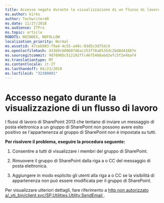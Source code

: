 ```yaml
---
title: Accesso negato durante la visualizzazione di un flusso di lavoro
ms.author: kirks
author: Techwriter40
ms.date: 11/27/2018
ms.audience: ITPro
ms.topic: article
ROBOTS: NOINDEX, NOFOLLOW
localization_priority: Normal
ms.assetid: 47ceb983-f9a4-4c55-a40c-03d5c3d75dc9
ms.openlocfilehash: 43369c600687d6ac253f70a8535dc2bd0d41687e
ms.sourcegitcommit: 9d78905c512192ffc4675468abd2efc5f2e4baf4
ms.translationtype: MT
ms.contentlocale: it-IT
ms.lasthandoff: 04/23/2019
ms.locfileid: "32389891"
---
```

# <a name="access-denied-when-viewing-a-workflow"></a>Accesso negato durante la visualizzazione di un flusso di lavoro

I flussi di lavoro di SharePoint 2013 che tentano di inviare un messaggio di posta elettronica a un gruppo di SharePoint non possono avere esito positivo se l'appartenenza al gruppo di SharePoint non è impostata su tutti.
  
 **Per risolvere il problema, eseguire la procedura seguente:**
  
 1. Consentire a tutti di visualizzare i membri del gruppo di SharePoint. 
  
 2. Rimuovere il gruppo di SharePoint dalla riga a o CC del messaggio di posta elettronica. 
  
 3. Aggiungere in modo esplicito gli utenti alla riga a o CC se la visibilità di appartenenza non può essere modificata per il gruppo di SharePoint. 
  
Per visualizzare ulteriori dettagli, fare riferimento a [http non autorizzato a/_vti_bin/client.svc/SP.Utilities.Utility.SendEmail ](https://go.microsoft.com/fwlink/?linkid=2044694&amp;clcid=0x409).
  

